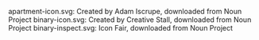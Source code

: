 apartment-icon.svg: Created by Adam Iscrupe, downloaded from Noun Project
binary-icon.svg: Created by Creative Stall, downloaded from Noun Project
binary-inspect.svg: Icon Fair, downloaded from Noun Project
